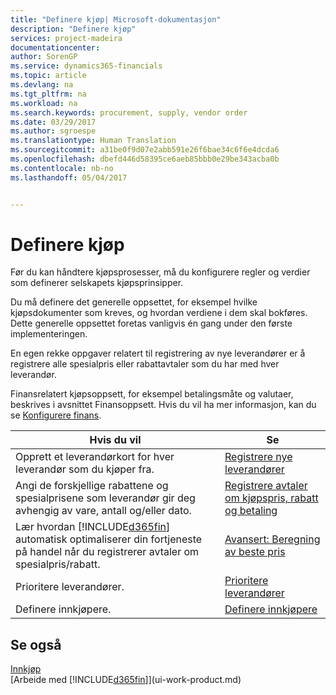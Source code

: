 ```yaml
---
title: "Definere kjøp| Microsoft-dokumentasjon"
description: "Definere kjøp"
services: project-madeira
documentationcenter: 
author: SorenGP
ms.service: dynamics365-financials
ms.topic: article
ms.devlang: na
ms.tgt_pltfrm: na
ms.workload: na
ms.search.keywords: procurement, supply, vendor order
ms.date: 03/29/2017
ms.author: sgroespe
ms.translationtype: Human Translation
ms.sourcegitcommit: a31be0f9d07e2abb591e26f6bae34c6f6e4dcda6
ms.openlocfilehash: dbefd446d58395ce6aeb85bbb0e29be343acba0b
ms.contentlocale: nb-no
ms.lasthandoff: 05/04/2017


---
```

# <a name="setting-up-purchasing"></a>Definere kjøp
Før du kan håndtere kjøpsprosesser, må du konfigurere regler og verdier som definerer selskapets kjøpsprinsipper.

Du må definere det generelle oppsettet, for eksempel hvilke kjøpsdokumenter som kreves, og hvordan verdiene i dem skal bokføres. Dette generelle oppsettet foretas vanligvis én gang under den første implementeringen.

En egen rekke oppgaver relatert til registrering av nye leverandører er å registrere alle spesialpris eller rabattavtaler som du har med hver leverandør.

Finansrelatert kjøpsoppsett, for eksempel betalingsmåte og valutaer, beskrives i avsnittet Finansoppsett. Hvis du vil ha mer informasjon, kan du se [Konfigurere finans](finance-setup-finance.md).

| Hvis du vil | Se |
| --- | --- |
| Opprett et leverandørkort for hver leverandør som du kjøper fra. |[Registrere nye leverandører](purchasing-how-register-new-vendors.md) |
| Angi de forskjellige rabattene og spesialprisene som leverandør gir deg avhengig av vare, antall og/eller dato. |[Registrere avtaler om kjøpspris, rabatt og betaling](purchasing-how-record-purchase-price-discount-payment-agreements.md) |
|Lær hvordan [!INCLUDE[d365fin](includes/d365fin_md.md)] automatisk optimaliserer din fortjeneste på handel når du registrerer avtaler om spesialpris/rabatt.|[Avansert: Beregning av beste pris](advanced-best-price-calculation.md) |
| Prioritere leverandører. |[Prioritere leverandører](purchasing-how-prioritize-vendors.md) |
| Definere innkjøpere. |[Definere innkjøpere](purchasing-how-setup-purchasers.md) |

## <a name="see-also"></a>Se også
[Innkjøp](purchasing-manage-purchasing.md)  
[Arbeide med [!INCLUDE[d365fin](includes/d365fin_md.md)]](ui-work-product.md)

